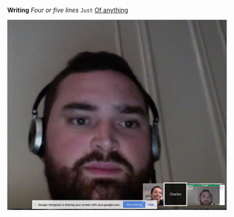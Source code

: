 **Writing**
*Four or five lines*
`Just`
[Of anything](http://www.google.com/)

![Charlie Screenshot](/charlie.png)

